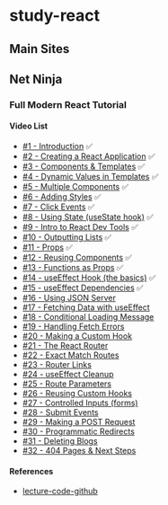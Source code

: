 # study-react

## Main Sites

## Net Ninja
### Full Modern React Tutorial
#### Video List
- [#1 - Introduction](https://www.youtube.com/watch?v=j942wKiXFu8&list=PL4cUxeGkcC9gZD-Tvwfod2gaISzfRiP9d&index=1) ✅
- [#2 - Creating a React Application](https://www.youtube.com/watch?v=kVeOpcw4GWY&list=PL4cUxeGkcC9gZD-Tvwfod2gaISzfRiP9d&index=2) ✅
- [#3 - Components & Templates](https://www.youtube.com/watch?v=9D1x7-2FmTA&list=PL4cUxeGkcC9gZD-Tvwfod2gaISzfRiP9d&index=3) ✅
- [#4 - Dynamic Values in Templates](https://www.youtube.com/watch?v=pnhO8UaCgxg&list=PL4cUxeGkcC9gZD-Tvwfod2gaISzfRiP9d&index=4) ✅
- [#5 - Multiple Components](https://www.youtube.com/watch?v=0sSYmRImgRY&list=PL4cUxeGkcC9gZD-Tvwfod2gaISzfRiP9d&index=5) ✅
- [#6 - Adding Styles](https://www.youtube.com/watch?v=NbTrGcz4DW8&list=PL4cUxeGkcC9gZD-Tvwfod2gaISzfRiP9d&index=6) ✅
- [#7 - Click Events](https://www.youtube.com/watch?v=0XSDAup85SA&list=PL4cUxeGkcC9gZD-Tvwfod2gaISzfRiP9d&index=7) ✅
- [#8 - Using State (useState hook)](https://www.youtube.com/watch?v=4pO-HcG2igk&list=PL4cUxeGkcC9gZD-Tvwfod2gaISzfRiP9d&index=8) ✅
- [#9 - Intro to React Dev Tools](https://www.youtube.com/watch?v=rb1GWqCJid4&list=PL4cUxeGkcC9gZD-Tvwfod2gaISzfRiP9d&index=9) ✅
- [#10 - Outputting Lists](https://www.youtube.com/watch?v=tHjxSVaj_wY&list=PL4cUxeGkcC9gZD-Tvwfod2gaISzfRiP9d&index=10) ✅
- [#11 - Props](https://www.youtube.com/watch?v=PHaECbrKgs0&list=PL4cUxeGkcC9gZD-Tvwfod2gaISzfRiP9d&index=11) ✅
- [#12 - Reusing Components](https://www.youtube.com/watch?v=-YpnB-zlkPU&list=PL4cUxeGkcC9gZD-Tvwfod2gaISzfRiP9d&index=12) ✅
- [#13 - Functions as Props](https://www.youtube.com/watch?v=CWEOYFzgOJs&list=PL4cUxeGkcC9gZD-Tvwfod2gaISzfRiP9d&index=13) ✅
- [#14 - useEffect Hook (the basics)](https://www.youtube.com/watch?v=gv9ugDJ1ynU&list=PL4cUxeGkcC9gZD-Tvwfod2gaISzfRiP9d&index=14) ✅
- [#15 - useEffect Dependencies](https://www.youtube.com/watch?v=jQc_bTFZ5_I&list=PL4cUxeGkcC9gZD-Tvwfod2gaISzfRiP9d&index=15) ✅
- [#16 - Using JSON Server](https://www.youtube.com/watch?v=eao7ABGFUXs&list=PL4cUxeGkcC9gZD-Tvwfod2gaISzfRiP9d&index=16)
- [#17 - Fetching Data with useEffect](https://www.youtube.com/watch?v=qdCHEUaFhBk&list=PL4cUxeGkcC9gZD-Tvwfod2gaISzfRiP9d&index=17)
- [#18 - Conditional Loading Message](https://www.youtube.com/watch?v=qtheqr0jgIQ&list=PL4cUxeGkcC9gZD-Tvwfod2gaISzfRiP9d&index=18)
- [#19 - Handling Fetch Errors](https://www.youtube.com/watch?v=DTBta08fXGU&list=PL4cUxeGkcC9gZD-Tvwfod2gaISzfRiP9d&index=19)
- [#20 - Making a Custom Hook](https://www.youtube.com/watch?v=Jl4q2cccwf0&list=PL4cUxeGkcC9gZD-Tvwfod2gaISzfRiP9d&index=20)
- [#21 - The React Router](https://www.youtube.com/watch?v=aZGzwEjZrXc&list=PL4cUxeGkcC9gZD-Tvwfod2gaISzfRiP9d&index=21)
- [#22 - Exact Match Routes](https://www.youtube.com/watch?v=EmUa_tcSM-k&list=PL4cUxeGkcC9gZD-Tvwfod2gaISzfRiP9d&index=22)
- [#23 - Router Links](https://www.youtube.com/watch?v=DO-pSysGItQ&list=PL4cUxeGkcC9gZD-Tvwfod2gaISzfRiP9d&index=23)
- [#24 - useEffect Cleanup](https://www.youtube.com/watch?v=aKOQtGLT-Yk&list=PL4cUxeGkcC9gZD-Tvwfod2gaISzfRiP9d&index=24)
- [#25 - Route Parameters](https://www.youtube.com/watch?v=t7VmF4WsLCo&list=PL4cUxeGkcC9gZD-Tvwfod2gaISzfRiP9d&index=25)
- [#26 - Reusing Custom Hooks](https://www.youtube.com/watch?v=c-5VXl8yPQA&list=PL4cUxeGkcC9gZD-Tvwfod2gaISzfRiP9d&index=26)
- [#27 - Controlled Inputs (forms)](https://www.youtube.com/watch?v=IkMND33x0qQ&list=PL4cUxeGkcC9gZD-Tvwfod2gaISzfRiP9d&index=27)
- [#28 - Submit Events](https://www.youtube.com/watch?v=pJiRj02PkJQ&list=PL4cUxeGkcC9gZD-Tvwfod2gaISzfRiP9d&index=28)
- [#29 - Making a POST Request](https://www.youtube.com/watch?v=EcRFYF4B3IQ&list=PL4cUxeGkcC9gZD-Tvwfod2gaISzfRiP9d&index=29)
- [#30 - Programmatic Redirects](https://www.youtube.com/watch?v=TmVqwhBUiSM&list=PL4cUxeGkcC9gZD-Tvwfod2gaISzfRiP9d&index=30)
- [#31 - Deleting Blogs](https://www.youtube.com/watch?v=Wb-0CkLiyQk&list=PL4cUxeGkcC9gZD-Tvwfod2gaISzfRiP9d&index=31)
- [#32 - 404 Pages & Next Steps](https://www.youtube.com/watch?v=XW0t2lk4Ffo&list=PL4cUxeGkcC9gZD-Tvwfod2gaISzfRiP9d&index=32)

#### References
- [lecture-code-github](https://github.com/iamshaunjp/Complete-React-Tutorial)